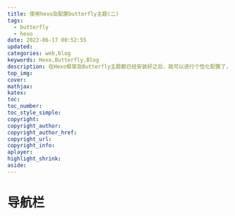 ```yaml
---
title: 使用hexo及配置butterfly主题(二)
tags:
  - butterfly
  - hexo
date: 2022-06-17 00:52:55
updated:
categories: web,blog
keywords: Hexo,Butterfly,Blog
description: 在Hexo框架及Butterfly主题都已经安装好之后，就可以进行个性化配置了，这篇博客记录下我的配置
top_img: 
cover:
mathjax:
katex:
toc:
toc_number:
toc_style_simple:
copyright:
copyright_author:
copyright_author_href:
copyright_url:
copyright_info:
aplayer:
highlight_shrink:
aside:
---
```

# 导航栏




